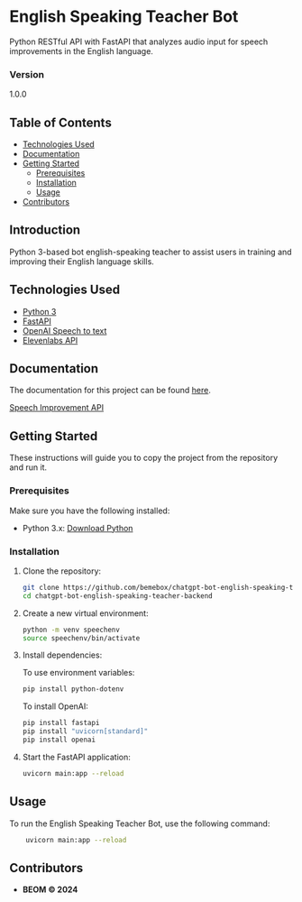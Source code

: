 # English Speaking Teacher Bot

Python RESTful API with FastAPI that analyzes audio input for speech improvements in the English language.

### Version
1.0.0

## Table of Contents

- [Technologies Used](#technologies-used)
- [Documentation](#documentation)
- [Getting Started](#getting-started)
  - [Prerequisites](#prerequisites)
  - [Installation](#installation)
  - [Usage](#usage)
- [Contributors](#contributors)

## Introduction

Python 3-based bot english-speaking teacher to assist users in training and improving their English language skills. 

## Technologies Used

- [Python 3](https://docs.python.org/3/)
- [FastAPI](https://fastapi.tiangolo.com/)
- [OpenAI Speech to text](https://platform.openai.com/docs/guides/speech-to-text)
- [Elevenlabs API](https://elevenlabs.io/docs/introduction)

## Documentation

The documentation for this project can be found [here](https://github.com/bemebox/chatgpt-bot-english-speaking-teacher-backend/documentation).

[Speech Improvement API](http://127.0.0.1:8000/docs)

## Getting Started

These instructions will guide you to copy the project from the repository and run it.

### Prerequisites

Make sure you have the following installed:

- Python 3.x: [Download Python](https://www.python.org/downloads/)

### Installation

1. Clone the repository:

    ```bash
    git clone https://github.com/bemebox/chatgpt-bot-english-speaking-teacher-backend.git
    cd chatgpt-bot-english-speaking-teacher-backend
    ```
2. Create a new virtual environment:
    ```bash
    python -m venv speechenv
    source speechenv/bin/activate
    ```

3. Install dependencies:

    To use environment variables:
    ```bash
    pip install python-dotenv  
    ```

    To install OpenAI:
    ```bash
    pip install fastapi
    pip install "uvicorn[standard]"
    pip install openai    
    ```

4. Start the FastAPI application:
    ```bash
    uvicorn main:app --reload
    ```


## Usage

To run the English Speaking Teacher Bot, use the following command:

```bash
    uvicorn main:app --reload
```



## Contributors

* **BEOM &copy; 2024**